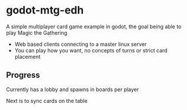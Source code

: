 # godot-mtg-edh

A simple multiplayer card game example in godot, the goal being able to play Magic the Gathering

-  Web based clients connecting to a master linux server
-  You can play how you want, no concepts of turns or strict card placement

## Progress

Currently has a lobby and spawns in boards per player

Next is to sync cards on the table

